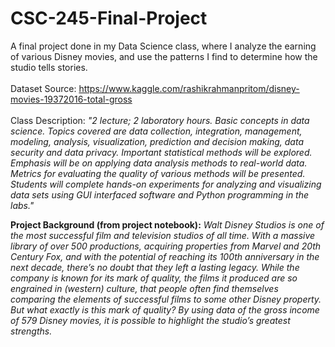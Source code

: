 # CSC-245-Final-Project
A final project done in my Data Science class, where I analyze the earning of various Disney movies, and use the patterns I find to determine how the studio tells stories. <br> 
<br>
Dataset Source: https://www.kaggle.com/rashikrahmanpritom/disney-movies-19372016-total-gross <br>
<br> 
Class Description: _"2 lecture; 2 laboratory hours. Basic concepts in data science. Topics covered are data collection, integration, management, modeling, analysis, visualization, prediction and decision making, data security and data privacy. Important statistical methods will be explored. Emphasis will be on applying data analysis methods to real-world data. Metrics for evaluating the quality of various methods will be presented.  Students will complete hands-on experiments for analyzing and visualizing data sets using GUI interfaced software and Python programming in the labs."_

**Project Background (from project notebook):** _Walt Disney Studios is one of the most successful film and television studios of all time. With a massive library of over 500 productions, acquiring properties from Marvel and 20th Century Fox, and with the potential of reaching its 100th anniversary in the next decade, there’s no doubt that they left a lasting legacy. While the company is known for its mark of quality, the films it produced are so engrained in (western) culture, that people often find themselves comparing the elements of successful films to some other Disney property. But what exactly is this mark of quality? By using data of the gross income of 579 Disney movies, it is possible to highlight the studio’s greatest strengths._ <br> 


